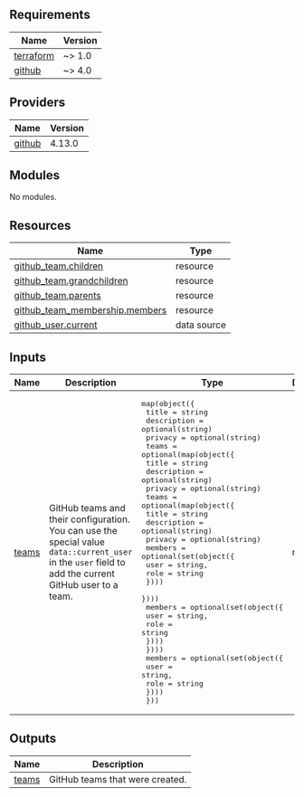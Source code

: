 <!-- BEGIN_TF_DOCS -->

## Requirements

| Name                                                                     | Version |
| ------------------------------------------------------------------------ | ------- |
| <a name="requirement_terraform"></a> [terraform](#requirement_terraform) | ~> 1.0  |
| <a name="requirement_github"></a> [github](#requirement_github)          | ~> 4.0  |

## Providers

| Name                                                      | Version |
| --------------------------------------------------------- | ------- |
| <a name="provider_github"></a> [github](#provider_github) | 4.13.0  |

## Modules

No modules.

## Resources

| Name | Type |
| --- | --- |
| [github_team.children](https://registry.terraform.io/providers/integrations/github/latest/docs/resources/team) | resource |
| [github_team.grandchildren](https://registry.terraform.io/providers/integrations/github/latest/docs/resources/team) | resource |
| [github_team.parents](https://registry.terraform.io/providers/integrations/github/latest/docs/resources/team) | resource |
| [github_team_membership.members](https://registry.terraform.io/providers/integrations/github/latest/docs/resources/team_membership) | resource |
| [github_user.current](https://registry.terraform.io/providers/integrations/github/latest/docs/data-sources/user) | data source |

## Inputs

| Name | Description | Type | Default | Required |
| --- | --- | --- | --- | :-: |
| <a name="input_teams"></a> [teams](#input_teams) | GitHub teams and their configuration. You can use the special value `data::current_user` in the `user` field to add the current GitHub user to a team. | <pre>map(object({<br> title = string<br> description = optional(string)<br> privacy = optional(string)<br> teams = optional(map(object({<br> title = string<br> description = optional(string)<br> privacy = optional(string)<br> teams = optional(map(object({<br> title = string<br> description = optional(string)<br> privacy = optional(string)<br> members = optional(set(object({<br> user = string,<br> role = string<br> })))<br> })))<br> members = optional(set(object({<br> user = string,<br> role = string<br> })))<br> })))<br> members = optional(set(object({<br> user = string,<br> role = string<br> })))<br> }))</pre> | n/a | yes |

## Outputs

| Name                                               | Description                     |
| -------------------------------------------------- | ------------------------------- |
| <a name="output_teams"></a> [teams](#output_teams) | GitHub teams that were created. |

<!-- END_TF_DOCS -->
